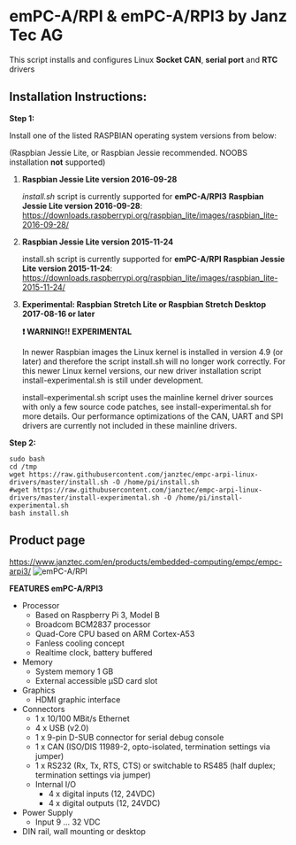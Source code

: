 # emPC-A/RPI & emPC-A/RPI3 by Janz Tec AG
This script installs and configures Linux **Socket CAN**, **serial port** and **RTC** drivers

## Installation Instructions:


**Step 1:**

Install one of the listed RASPBIAN operating system versions from below: 

(Raspbian Jessie Lite, or Raspbian Jessie recommended. NOOBS installation **not** supported)

1) **Raspbian Jessie Lite version 2016-09-28**

   _install<i></i>.sh_ script is currently supported for **emPC-A/RPI3** **Raspbian Jessie Lite version 2016-09-28**: 
https://downloads.raspberrypi.org/raspbian_lite/images/raspbian_lite-2016-09-28/


2) **Raspbian Jessie Lite version 2015-11-24** 

   install.sh script is currently supported for **emPC-A/RPI** **Raspbian Jessie Lite version 2015-11-24**:    
   https://downloads.raspberrypi.org/raspbian_lite/images/raspbian_lite-2015-11-24/ 

3) **Experimental: Raspbian Stretch Lite or Raspbian Stretch Desktop 2017-08-16 or later**

   **:heavy_exclamation_mark:  WARNING!! EXPERIMENTAL**
   
   In newer Raspbian images the Linux kernel is installed in version 4.9 (or later) and therefore the script install.sh will no longer work correctly. For this newer Linux kernel versions, our new driver installation script install-experimental.sh is still under development. 

   install-experimental.sh script uses the mainline kernel driver sources with only a few source code patches, see install-experimental.sh for more details. Our performance optimizations of the CAN, UART and SPI drivers are currently not included in these mainline drivers.   



**Step 2:**
```
sudo bash
cd /tmp
wget https://raw.githubusercontent.com/janztec/empc-arpi-linux-drivers/master/install.sh -O /home/pi/install.sh
#wget https://raw.githubusercontent.com/janztec/empc-arpi-linux-drivers/master/install-experimental.sh -O /home/pi/install-experimental.sh
bash install.sh
```

## Product page
https://www.janztec.com/en/products/embedded-computing/empc/empc-arpi3/
![emPC-A/RPI](https://www.janztec.com/fileadmin/user_upload/Produkte/embedded/emPC-A-RPI2/janztec_produkte_embedded_emPC_RPI_raspberry_front.jpg)

**FEATURES emPC-A/RPI3**
* Processor 
  * Based on Raspberry Pi 3, Model B 
  * Broadcom BCM2837 processor 
  * Quad-Core CPU based on ARM Cortex-A53 
  * Fanless cooling concept 
  * Realtime clock, battery buffered 
* Memory 
  * System memory 1 GB 
  * External accessible µSD card slot  
* Graphics 
  * HDMI graphic interface  
* Connectors  
  * 1 x 10/100 MBit/s Ethernet 
  * 4 x USB (v2.0) 
  * 1 x 9-pin D-SUB connector for serial debug console 
  * 1 x CAN (ISO/DIS 11989-2, opto-isolated, termination settings via jumper) 
  * 1 x RS232 (Rx, Tx, RTS, CTS) or switchable to RS485 (half duplex; termination settings via jumper)  
  * Internal I/O  
    * 4 x digital inputs (12, 24VDC) 
    * 4 x digital outputs (12, 24VDC)  
* Power Supply  
  * Input 9 … 32 VDC 
* DIN rail, wall mounting or desktop 

